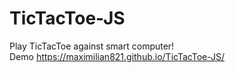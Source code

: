 # TicTacToe-JS
Play TicTacToe against smart computer!<br>
Demo https://maximilian821.github.io/TicTacToe-JS/

